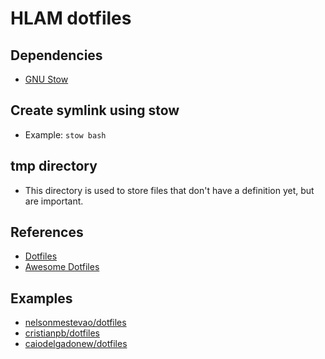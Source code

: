# HLAM dotfiles

## Dependencies
- [GNU Stow](https://www.gnu.org/software/stow/manual/stow.html#Installing-Packages)

## Create symlink using stow
- Example: `stow bash`

## tmp directory
- This directory is used to store files that don't have a definition yet, but are important.

## References
- [Dotfiles](https://dotfiles.github.io)
- [Awesome Dotfiles](https://github.com/webpro/awesome-dotfiles)


## Examples
- [nelsonmestevao/dotfiles](https://github.com/nelsonmestevao/dotfiles/tree/main)
- [cristianpb/dotfiles](https://github.com/cristianpb/dotfiles/tree/master)
- [caiodelgadonew/dotfiles](https://github.com/caiodelgadonew/dotfiles/)